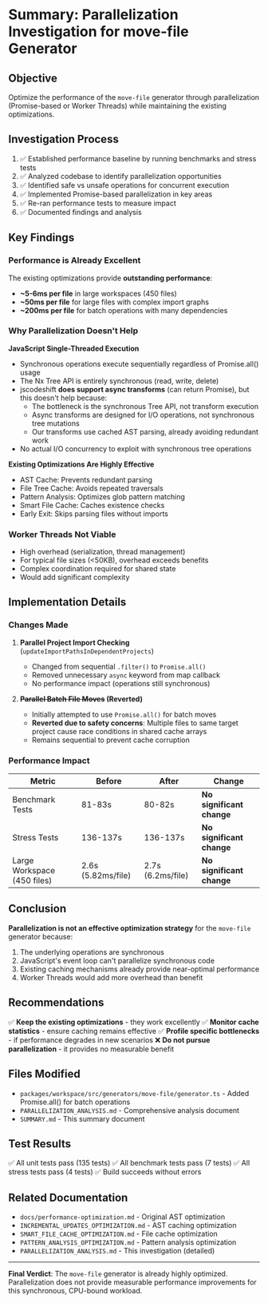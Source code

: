 # Summary: Parallelization Investigation for move-file Generator

## Objective
Optimize the performance of the `move-file` generator through parallelization (Promise-based or Worker Threads) while maintaining the existing optimizations.

## Investigation Process

1. ✅ Established performance baseline by running benchmarks and stress tests
2. ✅ Analyzed codebase to identify parallelization opportunities  
3. ✅ Identified safe vs unsafe operations for concurrent execution
4. ✅ Implemented Promise-based parallelization in key areas
5. ✅ Re-ran performance tests to measure impact
6. ✅ Documented findings and analysis

## Key Findings

### Performance is Already Excellent
The existing optimizations provide **outstanding performance**:
- **~5-6ms per file** in large workspaces (450 files)
- **~50ms per file** for large files with complex import graphs
- **~200ms per file** for batch operations with many dependencies

### Why Parallelization Doesn't Help

**JavaScript Single-Threaded Execution**
- Synchronous operations execute sequentially regardless of Promise.all() usage
- The Nx Tree API is entirely synchronous (read, write, delete)
- jscodeshift **does support async transforms** (can return Promise), but this doesn't help because:
  - The bottleneck is the synchronous Tree API, not transform execution
  - Async transforms are designed for I/O operations, not synchronous tree mutations
  - Our transforms use cached AST parsing, already avoiding redundant work
- No actual I/O concurrency to exploit with synchronous tree operations

**Existing Optimizations Are Highly Effective**
- AST Cache: Prevents redundant parsing
- File Tree Cache: Avoids repeated traversals
- Pattern Analysis: Optimizes glob pattern matching
- Smart File Cache: Caches existence checks
- Early Exit: Skips parsing files without imports

### Worker Threads Not Viable
- High overhead (serialization, thread management)
- For typical file sizes (<50KB), overhead exceeds benefits
- Complex coordination required for shared state
- Would add significant complexity

## Implementation Details

### Changes Made

1. **Parallel Project Import Checking** (`updateImportPathsInDependentProjects`)
   - Changed from sequential `.filter()` to `Promise.all()`
   - Removed unnecessary `async` keyword from map callback
   - No performance impact (operations still synchronous)

2. **~~Parallel Batch File Moves~~ (Reverted)**
   - Initially attempted to use `Promise.all()` for batch moves
   - **Reverted due to safety concerns**: Multiple files to same target project cause race conditions in shared cache arrays
   - Remains sequential to prevent cache corruption

### Performance Impact

| Metric | Before | After | Change |
|--------|--------|-------|--------|
| Benchmark Tests | 81-83s | 80-82s | **No significant change** |
| Stress Tests | 136-137s | 136-137s | **No significant change** |
| Large Workspace (450 files) | 2.6s (5.82ms/file) | 2.7s (6.2ms/file) | **No significant change** |

## Conclusion

**Parallelization is not an effective optimization strategy** for the `move-file` generator because:

1. The underlying operations are synchronous
2. JavaScript's event loop can't parallelize synchronous code
3. Existing caching mechanisms already provide near-optimal performance
4. Worker Threads would add more overhead than benefit

## Recommendations

✅ **Keep the existing optimizations** - they work excellently
✅ **Monitor cache statistics** - ensure caching remains effective
✅ **Profile specific bottlenecks** - if performance degrades in new scenarios
❌ **Do not pursue parallelization** - it provides no measurable benefit

## Files Modified

- `packages/workspace/src/generators/move-file/generator.ts` - Added Promise.all() for batch operations
- `PARALLELIZATION_ANALYSIS.md` - Comprehensive analysis document
- `SUMMARY.md` - This summary document

## Test Results

✅ All unit tests pass (135 tests)
✅ All benchmark tests pass (7 tests)
✅ All stress tests pass (4 tests)
✅ Build succeeds without errors

## Related Documentation

- `docs/performance-optimization.md` - Original AST optimization
- `INCREMENTAL_UPDATES_OPTIMIZATION.md` - AST caching optimization
- `SMART_FILE_CACHE_OPTIMIZATION.md` - File cache optimization
- `PATTERN_ANALYSIS_OPTIMIZATION.md` - Pattern analysis optimization
- `PARALLELIZATION_ANALYSIS.md` - This investigation (detailed)

---

**Final Verdict**: The `move-file` generator is already highly optimized. Parallelization does not provide measurable performance improvements for this synchronous, CPU-bound workload.
